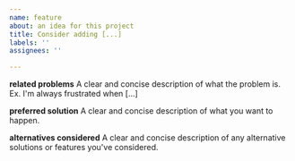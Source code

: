 ```yaml
---
name: feature
about: an idea for this project
title: Consider adding [...]
labels: ''
assignees: ''

---
```


**related problems**
A clear and concise description of what the problem is. Ex. I'm always frustrated when [...]

**preferred solution**
A clear and concise description of what you want to happen.

**alternatives considered**
A clear and concise description of any alternative solutions or features you've considered.
